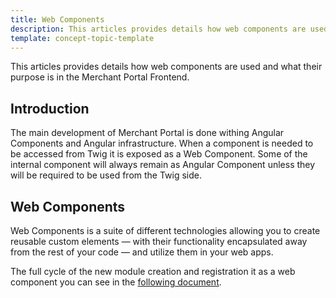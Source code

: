 ```yaml
---
title: Web Components
description: This articles provides details how web components are used and what their purpose is in the Merchant Portal Frontend.
template: concept-topic-template
---
```


This articles provides details how web components are used and what their purpose is in the Merchant Portal Frontend.

## Introduction

The main development of Merchant Portal is done withing Angular Components and Angular infrastructure. When a component is needed to be accessed from Twig it is exposed as a Web Component.
Some of the internal component will always remain as Angular Component unless they will be required to be used from the Twig side.

## Web Components

Web Components is a suite of different technologies allowing you to create reusable custom elements — with their functionality encapsulated away from the rest of your code — and utilize them in your web apps.

The full cycle of the new module creation and registration it as a web component you can see in the [following document](/docs/marketplace/dev/howtos/how-to-create-a-new-module-with-application.html#register-a-new-module).
